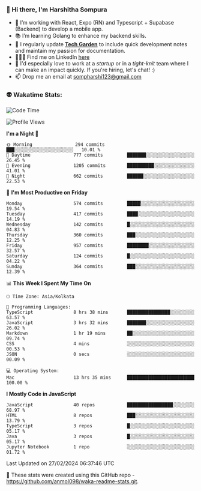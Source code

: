 ### 👋 Hi there, I'm Harshitha Sompura

- 🔧 I’m working with React, Expo (RN) and Typescript + Supabase (Backend) to develop a mobile app.
- 📚 I’m learning Golang to enhance my backend skills.
- 🌾 I regularly update **<u>[Tech Garden](https://tech-garden-hs.vercel.app/)</u>** to include quick development notes and maintain my passion for documentation.
- 👩🏻‍💻 Find me on LinkedIn <u>[here](https://www.linkedin.com/in/harshithasompura/)</u>
- 🐣 I'd especially love to work at a _startup_ or in a _tight-knit_ team where I can make an impact quickly. If you're hiring, let's chat! :)
- 📫 Drop me an email at [sompharshi123@gmail.com](mailto:sompharshi123@gmail.com)

### 👽 Wakatime Stats:
<!--START_SECTION:waka-->
![Code Time](http://img.shields.io/badge/Code%20Time-20%20hrs%2053%20mins-blue)

![Profile Views](http://img.shields.io/badge/Profile%20Views-31-blue)

**I'm a Night 🦉** 

```text
🌞 Morning                294 commits         ███░░░░░░░░░░░░░░░░░░░░░░   10.01 % 
🌆 Daytime                777 commits         ███████░░░░░░░░░░░░░░░░░░   26.45 % 
🌃 Evening                1205 commits        ██████████░░░░░░░░░░░░░░░   41.01 % 
🌙 Night                  662 commits         ██████░░░░░░░░░░░░░░░░░░░   22.53 % 
```
📅 **I'm Most Productive on Friday** 

```text
Monday                   574 commits         █████░░░░░░░░░░░░░░░░░░░░   19.54 % 
Tuesday                  417 commits         ████░░░░░░░░░░░░░░░░░░░░░   14.19 % 
Wednesday                142 commits         █░░░░░░░░░░░░░░░░░░░░░░░░   04.83 % 
Thursday                 360 commits         ███░░░░░░░░░░░░░░░░░░░░░░   12.25 % 
Friday                   957 commits         ████████░░░░░░░░░░░░░░░░░   32.57 % 
Saturday                 124 commits         █░░░░░░░░░░░░░░░░░░░░░░░░   04.22 % 
Sunday                   364 commits         ███░░░░░░░░░░░░░░░░░░░░░░   12.39 % 
```


📊 **This Week I Spent My Time On** 

```text
🕑︎ Time Zone: Asia/Kolkata

💬 Programming Languages: 
TypeScript               8 hrs 38 mins       ████████████████░░░░░░░░░   63.57 % 
JavaScript               3 hrs 32 mins       ███████░░░░░░░░░░░░░░░░░░   26.02 % 
Markdown                 1 hr 19 mins        ██░░░░░░░░░░░░░░░░░░░░░░░   09.74 % 
CSS                      4 mins              ░░░░░░░░░░░░░░░░░░░░░░░░░   00.53 % 
JSON                     0 secs              ░░░░░░░░░░░░░░░░░░░░░░░░░   00.09 % 

💻 Operating System: 
Mac                      13 hrs 35 mins      █████████████████████████   100.00 % 
```

**I Mostly Code in JavaScript** 

```text
JavaScript               40 repos            █████████████████░░░░░░░░   68.97 % 
HTML                     8 repos             ███░░░░░░░░░░░░░░░░░░░░░░   13.79 % 
TypeScript               3 repos             █░░░░░░░░░░░░░░░░░░░░░░░░   05.17 % 
Java                     3 repos             █░░░░░░░░░░░░░░░░░░░░░░░░   05.17 % 
Jupyter Notebook         1 repo              ░░░░░░░░░░░░░░░░░░░░░░░░░   01.72 % 
```




 Last Updated on 27/02/2024 06:37:46 UTC
<!--END_SECTION:waka-->

👀 These stats were created using this GitHub repo - https://github.com/anmol098/waka-readme-stats.git. 
